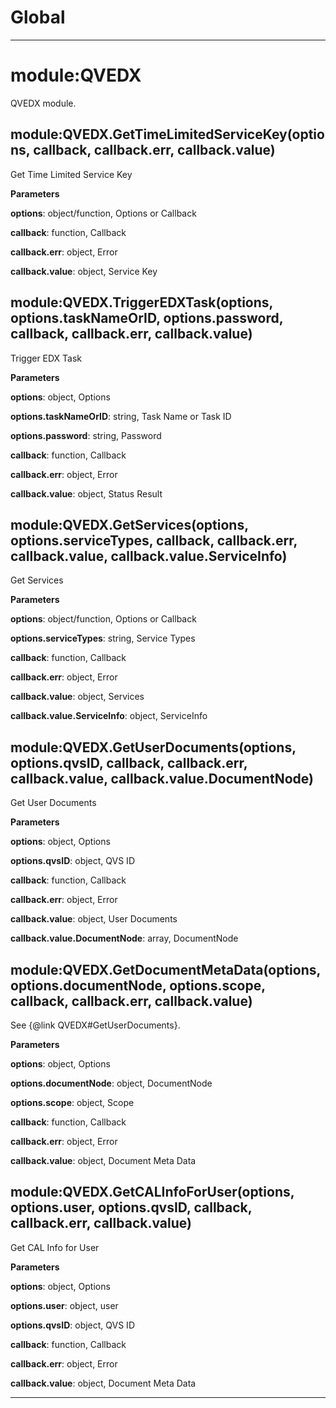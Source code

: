 Global
===





---

module:QVEDX
===
QVEDX module.

module:QVEDX.GetTimeLimitedServiceKey(options, callback, callback.err, callback.value) 
-----------------------------
Get Time Limited Service Key

**Parameters**

**options**: object&#x2F;function, Options or Callback

**callback**: function, Callback

**callback.err**: object, Error

**callback.value**: object, Service Key

module:QVEDX.TriggerEDXTask(options, options.taskNameOrID, options.password, callback, callback.err, callback.value) 
-----------------------------
Trigger EDX Task

**Parameters**

**options**: object, Options

**options.taskNameOrID**: string, Task Name or Task ID

**options.password**: string, Password

**callback**: function, Callback

**callback.err**: object, Error

**callback.value**: object, Status Result

module:QVEDX.GetServices(options, options.serviceTypes, callback, callback.err, callback.value, callback.value.ServiceInfo) 
-----------------------------
Get Services

**Parameters**

**options**: object&#x2F;function, Options or Callback

**options.serviceTypes**: string, Service Types

**callback**: function, Callback

**callback.err**: object, Error

**callback.value**: object, Services

**callback.value.ServiceInfo**: object, ServiceInfo

module:QVEDX.GetUserDocuments(options, options.qvsID, callback, callback.err, callback.value, callback.value.DocumentNode) 
-----------------------------
Get User Documents

**Parameters**

**options**: object, Options

**options.qvsID**: object, QVS ID

**callback**: function, Callback

**callback.err**: object, Error

**callback.value**: object, User Documents

**callback.value.DocumentNode**: array, DocumentNode

module:QVEDX.GetDocumentMetaData(options, options.documentNode, options.scope, callback, callback.err, callback.value) 
-----------------------------
See {@link QVEDX#GetUserDocuments}.

**Parameters**

**options**: object, Options

**options.documentNode**: object, DocumentNode

**options.scope**: object, Scope

**callback**: function, Callback

**callback.err**: object, Error

**callback.value**: object, Document Meta Data

module:QVEDX.GetCALInfoForUser(options, options.user, options.qvsID, callback, callback.err, callback.value) 
-----------------------------
Get CAL Info for User

**Parameters**

**options**: object, Options

**options.user**: object, user

**options.qvsID**: object, QVS ID

**callback**: function, Callback

**callback.err**: object, Error

**callback.value**: object, Document Meta Data



---








